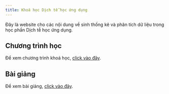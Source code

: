 ```yaml
---
title: Khoá học Dịch tễ học ứng dụng
---
```


Đây là website cho các nội dung về sinh thống kê và phân tích dữ liệu trong học phần Dịch tễ học ứng dụng.

## Chương trình học

Để xem chương trình khoá học, [click vào đây](https://lampk.github.io/course_Epidemiology/agenda/).

## Bài giảng

Để xem bài giảng, [click vào đây](https://lampk.github.io/course_Epidemiology/material/).

